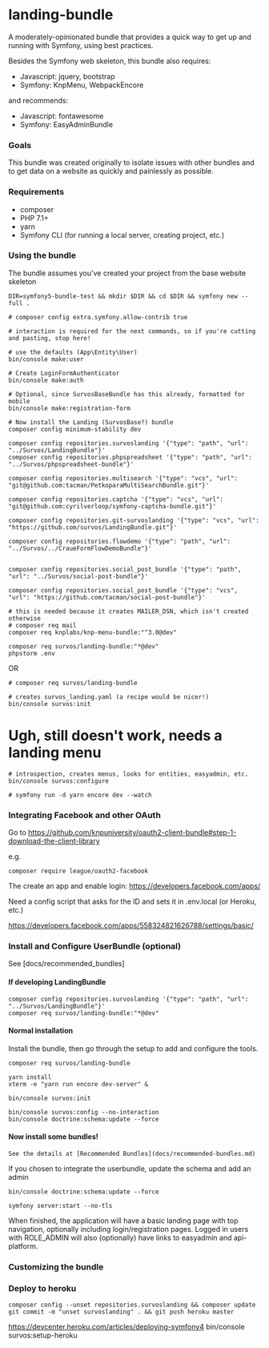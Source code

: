 # landing-bundle

A moderately-opinionated bundle that provides a quick way to get up and running with Symfony, using best practices.  

Besides the Symfony web skeleton, this bundle also requires:

* Javascript: jquery, bootstrap
* Symfony: KnpMenu, WebpackEncore

and recommends:

* Javascript: fontawesome
* Symfony: EasyAdminBundle

### Goals

This bundle was created originally to isolate issues with other bundles and to get data on a website as quickly and painlessly as possible.  


### Requirements

* composer
* PHP 7.1+
* yarn
* Symfony CLI (for running a local server, creating project, etc.)

### Using the bundle

The bundle assumes you've created your project from the base website skeleton

    DIR=symfony5-bundle-test && mkdir $DIR && cd $DIR && symfony new --full . 

    # composer config extra.symfony.allow-contrib true

    # interaction is required for the next commands, so if you're cutting and pasting, stop here!
    
    # use the defaults (App\Entity\User)
    bin/console make:user 

    # Create LoginFormAuthenticator
    bin/console make:auth
    
    # Optional, since SurvosBaseBundle has this already, formatted for mobile
    bin/console make:registration-form
    
    # Now install the Landing (SurvosBase?) bundle
    composer config minimum-stability dev

    composer config repositories.survoslanding '{"type": "path", "url": "../Survos/LandingBundle"}'
    composer config repositories.phpspreadsheet '{"type": "path", "url": "../Survos/phpspreadsheet-bundle"}'
    
    composer config repositories.multisearch '{"type": "vcs", "url": "git@github.com:tacman/PetkoparaMultiSearchBundle.git"}'
    
    composer config repositories.captcha '{"type": "vcs", "url": "git@github.com:cyrilverloop/symfony-captcha-bundle.git"}'

    composer config repositories.git-survoslanding '{"type": "vcs", "url": "https://github.com/survos/LandingBundle.git"}'

    composer config repositories.flowdemo '{"type": "path", "url": "../Survos/../CraueFormFlowDemoBundle"}'

    
    composer config repositories.social_post_bundle '{"type": "path", "url": "../Survos/social-post-bundle"}'

    composer config repositories.social_post_bundle '{"type": "vcs", "url": "https://github.com/tacman/social-post-bundle"}'

    # this is needed because it creates MAILER_DSN, which isn't created otherwise
    # composer req mail
    composer req knplabs/knp-menu-bundle:"^3.0@dev"

    composer req survos/landing-bundle:"*@dev"
    phpstorm .env

OR

    # composer req survos/landing-bundle

    # creates survos_landing.yaml (a recipe would be nicer!)    
    bin/console survos:init
    
# Ugh, still doesn't work, needs a landing menu    

    # introspection, creates menus, looks for entities, easyadmin, etc.
    bin/console survos:configure
     
    # symfony run -d yarn encore dev --watch

### Integrating Facebook and other OAuth

Go to https://github.com/knpuniversity/oauth2-client-bundle#step-1-download-the-client-library

e.g. 

    composer require league/oauth2-facebook

The create an app and enable login: https://developers.facebook.com/apps/

Need a config script that asks for the ID and sets it in .env.local (or Heroku, etc.)
    
https://developers.facebook.com/apps/558324821626788/settings/basic/

### Install and Configure UserBundle (optional)

See [docs/recommended_bundles]


#### If developing LandingBundle

    composer config repositories.survoslanding '{"type": "path", "url": "../Survos/LandingBundle"}'
    composer req survos/landing-bundle:"*@dev"

#### Normal installation

Install the bundle, then go through the setup to add and configure the tools.

    composer req survos/landing-bundle
    
    yarn install 
    xterm -e "yarn run encore dev-server" &
    
    bin/console survos:init

    bin/console survos:config --no-interaction
    bin/console doctrine:schema:update --force
    
#### Now install some bundles!
     
    See the details at [Recommended Bundles](docs/recommended-bundles.md)

If you chosen to integrate the userbundle, update the schema and add an admin    
    
    bin/console doctrine:schema:update --force

    symfony server:start --no-tls
    
When finished, the application will have a basic landing page with top navigation, optionally including login/registration pages.  Logged in users with ROLE_ADMIN will also (optionally) have links to easyadmin and api-platform.  

### Customizing the bundle

### Deploy to heroku

    composer config --unset repositories.survoslanding && composer update
    git commit -m "unset survoslanding" . && git push heroku master

https://devcenter.heroku.com/articles/deploying-symfony4
bin/console survos:setup-heroku



   
    

